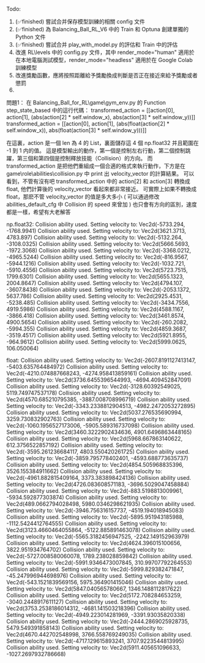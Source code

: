 Todo: 
   1. (✅️finished) 嘗試合并保存模型訓練的相關 config 文件
   2. (✅️finished) 為 Balancing_Ball_RL_V6 中的 Train 和 Optuna 創建單獨的 Python 文件 
   3. (✅️finished) 嘗試合并 play_with_model.py 的評估和 Train 中的評估
   4. 改進 RL\levels 中的 config.py 文件，其中 render_mode="human" 適用於在本地電腦測試模型，render_mode="headless" 適用於在 Google Colab 訓練模型
   5. 改進獎勵函數，應將按照距離給予獎勵換成判斷是否正在接近來給予獎勵或者懲罰
   6. 

問題1：
在 Balancing_Ball_for_RL\game\gym_env.py 的 Function step_state_based 中的這行代碼：
transformed_action = [[action[0], action[1], (abs(action[2] * self.window_x), abs(action[3] * self.window_y))]] 
transformed_action = [[action[0], action[1], (abs(float(action[2] * self.window_x)), abs(float(action[3] * self.window_y)))]]

在這裏，action 是一個 len 為 4 的 List，裏面儲存這 4 個 np.float32 并且範圍在 -1 到 1 内的值。
這是模型輸出的動作，第一個是控制左右行動，第二個控制跳躍，第三個和第四個是控制釋放技能（Collision）的方向。
而 transformed_action 是把他們重組成一個合適的格式來執行動作，下方是在 game\role\abilities\collision.py 中 print 出 velocity_vector 的計算結果。
可以看到，不管有沒有吧 transformed_action 中的 action[2] 和 action[3] 轉換成 float, 他們計算後的 velocity_vector 看起來都非常接近。
可實際上如果不轉換成 float，那麽不管 velocity_vector 的值是多大多小 ( 可以通過修改 abilities_default_cfg 中 Collision 的 speed 來曾加 )
也只會有方向的區別，速度都是一樣，希望有大老解答

np.float32:
Collision ability used. Setting velocity to: Vec2d(-5733.294, -1768.9941)
Collision ability used. Setting velocity to: Vec2d(3621.3713, 4783.897)
Collision ability used. Setting velocity to: Vec2d(-5132.264, -3108.0325)
Collision ability used. Setting velocity to: Vec2d(5666.5693, -1972.3068)
Collision ability used. Setting velocity to: Vec2d(-3368.0212, -4965.5244)
Collision ability used. Setting velocity to: Vec2d(-816.9567, -5944.1216)
Collision ability used. Setting velocity to: Vec2d(-1032.721, -5910.4556)
Collision ability used. Setting velocity to: Vec2d(5723.7515, 1799.6301)
Collision ability used. Setting velocity to: Vec2d(5655.1323, 2004.8647)
Collision ability used. Setting velocity to: Vec2d(4794.107, -3607.8438)
Collision ability used. Setting velocity to: Vec2d(-2053.1372, 5637.786)
Collision ability used. Setting velocity to: Vec2d(2925.4531, -5238.485)
Collision ability used. Setting velocity to: Vec2d(-3434.7556, 4919.5986)
Collision ability used. Setting velocity to: Vec2d(4588.1167, -3866.418)
Collision ability used. Setting velocity to: Vec2d(3461.8574, 4900.5654)
Collision ability used. Setting velocity to: Vec2d(-260.2082, -5994.355)
Collision ability used. Setting velocity to: Vec2d(4859.3687, -3519.4517)
Collision ability used. Setting velocity to: Vec2d(5921.8955, -964.9612)
Collision ability used. Setting velocity to: Vec2d(5999.0625, 106.050064)


float:
Collision ability used. Setting velocity to: Vec2d(-2607.8191127413147, -5403.635764484972)
Collision ability used. Setting velocity to: Vec2d(-4210.074887668243, -4274.958413859161)
Collision ability used. Setting velocity to: Vec2d(3736.6455396544993, -4694.409452847091)
Collision ability used. Setting velocity to: Vec2d(-3128.60392549025, 5119.749747537178)
Collision ability used. Setting velocity to: Vec2d(4570.685210795385, -3887.008708996719)
Collision ability used. Setting velocity to: Vec2d(-3343.2338812904513, -4982.2472053272895)
Collision ability used. Setting velocity to: Vec2d(5037.276535690994, 3259.730832902763)
Collision ability used. Setting velocity to: Vec2d(-1060.1956527173006, -5905.589316737098)
Collision ability used. Setting velocity to: Vec2d(3460.3222902434636, 4901.6496863448165)
Collision ability used. Setting velocity to: Vec2d(5968.667863140622, 612.3756522857192)
Collision ability used. Setting velocity to: Vec2d(-3595.261236684117, 4803.550420261725)
Collision ability used. Setting velocity to: Vec2d(-3859.795778402401, -4593.688773635737)
Collision ability used. Setting velocity to: Vec2d(4854.505968835396, 3526.155384911662)
Collision ability used. Setting velocity to: Vec2d(-4961.882815409164, 3373.383898424136)
Collision ability used. Setting velocity to: Vec2d(4726.083608571183, -3696.5029047458884)
Collision ability used. Setting velocity to: Vec2d(-883.5198813009961, -5934.592877303874)
Collision ability used. Setting velocity to: Vec2d(489.0662794028498, 5980.0346298621935)
Collision ability used. Setting velocity to: Vec2d(-3946.756316157737, -4519.194018945083)
Collision ability used. Setting velocity to: Vec2d(-5895.951943185988, -1112.5424412764555)
Collision ability used. Setting velocity to: Vec2d(3123.4660464055864, -5122.885891463078)
Collision ability used. Setting velocity to: Vec2d(-5565.3182456947525, -2242.149152963979)
Collision ability used. Setting velocity to: Vec2d(4624.396015100656, 3822.951934764702)
Collision ability used. Setting velocity to: Vec2d(-5727.008580060078, 1789.238028859842)
Collision ability used. Setting velocity to: Vec2d(-5991.9346473007845, 310.99707792264553)
Collision ability used. Setting velocity to: Vec2d(-5999.829382471847, -45.247996944698976)
Collision ability used. Setting velocity to: Vec2d(-543.1521839569156, 5975.364901415046)
Collision ability used. Setting velocity to: Vec2d(5847.040565780667, 1346.1488112817622)
Collision ability used. Setting velocity to: Vec2d(5172.708284653259, -3040.2448917611127)
Collision ability used. Setting velocity to: Vec2d(3753.2538186014312, -4681.141503218396)
Collision ability used. Setting velocity to: Vec2d(-4949.223014281969, -3391.93035820338)
Collision ability used. Setting velocity to: Vec2d(-2444.2869025928735, 5479.549391858143)
Collision ability used. Setting velocity to: Vec2d(4670.442702548998, 3766.558769249035)
Collision ability used. Setting velocity to: Vec2d(-4717.129615893241, 3707.9223544813995)
Collision ability used. Setting velocity to: Vec2d(5911.405651096633, -1027.2697932786668)

